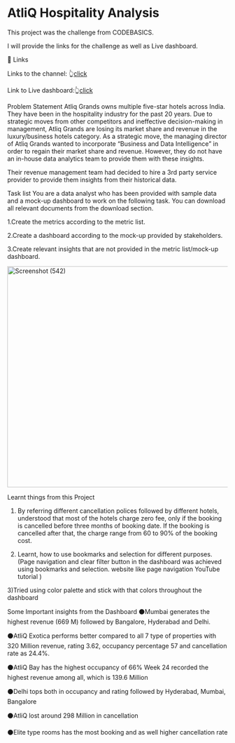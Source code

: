 # AtliQ Hospitality Analysis

This project was the challenge from CODEBASICS.

I will provide the links for the challenge as well as Live dashboard.

🔗 Links

Links to the channel: 👆[click](https://codebasics.io/challenge/codebasics-resume-project-challenge)

Link to Live dashboard:👆[click](https://app.powerbi.com/links/DkESK5unD-?ctid=c6e549b3-5f45-4032-aae9-d4244dc5b2c4&pbi_source=linkShare)

Problem Statement
Atliq Grands owns multiple five-star hotels across India. They have been in the hospitality industry for the past 20 years. Due to strategic moves from other competitors and ineffective decision-making in management, Atliq Grands are losing its market share and revenue in the luxury/business hotels category. As a strategic move, the managing director of Atliq Grands wanted to incorporate “Business and Data Intelligence” in order to regain their market share and revenue. However, they do not have an in-house data analytics team to provide them with these insights.

Their revenue management team had decided to hire a 3rd party service provider to provide them insights from their historical data.

Task list
You are a data analyst who has been provided with sample data and a mock-up dashboard to work on the following task. You can download all relevant documents from the download section.

1.Create the metrics according to the metric list.

2.Create a dashboard according to the mock-up provided by stakeholders.

3.Create relevant insights that are not provided in the metric list/mock-up dashboard.

<img width="990" height="504" alt="Screenshot (542)" src="https://github.com/user-attachments/assets/8c25a470-e34a-4183-8e56-3e2f53761d36" />


Learnt things from this Project
1) By referring different cancellation polices followed by different hotels, understood that most of the hotels charge zero fee, only if the booking is cancelled before three months of booking date. If the booking is cancelled after that, the charge range from 60 to 90% of the booking cost.

2) Learnt, how to use bookmarks and selection for different purposes. (Page navigation and clear filter button in the dashboard was achieved using bookmarks and selection. website like page navigation YouTube tutorial )

3)Tried using color palette and stick with that colors throughout the dashboard

Some Important insights from the Dashboard
⚫Mumbai generates the highest revenue (669 M) followed by Bangalore, Hyderabad and Delhi.

⚫AtliQ Exotica performs better compared to all 7 type of properties with 320 Million revenue, rating 3.62, occupancy percentage 57 and cancellation rate as 24.4%.

⚫AtliQ Bay has the highest occupancy of 66% Week 24 recorded the highest revenue among all, which is 139.6 Million

⚫Delhi tops both in occupancy and rating followed by Hyderabad, Mumbai, Bangalore

⚫AtliQ lost around 298 Million in cancellation

⚫Elite type rooms has the most booking and as well higher cancellation rate
